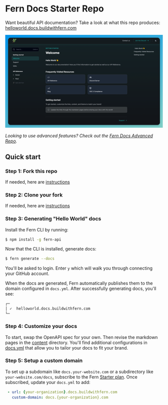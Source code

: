 # Fern Docs Starter Repo

Want beautiful API documentation? Take a look at what this repo produces: [helloworld.docs.buildwithfern.com](helloworld.docs.buildwithfern.com)

![Hello World Docs](fern/docs/assets/helloworld.png)

*Looking to use advanced features? Check out the [Fern Docs Advanced Repo](https://github.com/fern-api/docs-advanced).*
## Quick start 

### Step 1: Fork this repo 

If needed, here are [instructions](https://docs.github.com/en/get-started/quickstart/fork-a-repo#forking-a-repository)

### Step 2: Clone your fork 

If needed, here are [instructions](https://docs.github.com/en/get-started/quickstart/fork-a-repo#cloning-your-forked-repository)

### Step 3: Generating "Hello World" docs

Install the Fern CLI by running:

```bash
$ npm install -g fern-api
```

Now that the CLI is installed, generate docs:

```bash
$ fern generate --docs
```

You'll be asked to login. Enter `y` which will walk you through connecting your GitHub account.


When the docs are generated, Fern automatically publishes them to the domain configured in `docs.yml`. After successfully generating docs, you'll see:

```text
┌─
│ ✓  helloworld.docs.buildwithfern.com
└─
```

### Step 4: Customize your docs 

To start, swap the OpenAPI spec for your own. Then revise the markdown pages in the [content](fern/docs/content/) directory. You'll find additional configurations in [docs.yml](fern/docs.yml) that allow you to tailor your docs to fit your brand.

### Step 5: Setup a custom domain 

To set up a subdomain like `docs.your-website.com` or a subdirectory like `your-website.com/docs`, subscribe to the Fern [Starter plan](https://buildwithfern.com/pricing). Once subscribed, update your `docs.yml` to add:

``` yaml
 - url: {your-organization}.docs.buildwithfern.com
   custom-domain: docs.{your-organization}.com
```